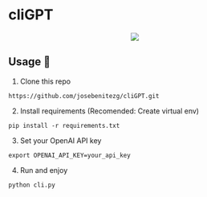 # cliGPT

<div align="center">
<p>
    <a href="https://josebenitez.tech" target="_blank">
      <img  src="assets/demo_cligpt.gif"></a>
</p>
</div>

## Usage :nut_and_bolt:

1. Clone this repo

```
https://github.com/josebenitezg/cliGPT.git
```

2. Install requirements (Recomended: Create virtual env)

```
pip install -r requirements.txt
```

3. Set your OpenAI API key 

```
export OPENAI_API_KEY=your_api_key
```

4. Run and enjoy

```
python cli.py
```




